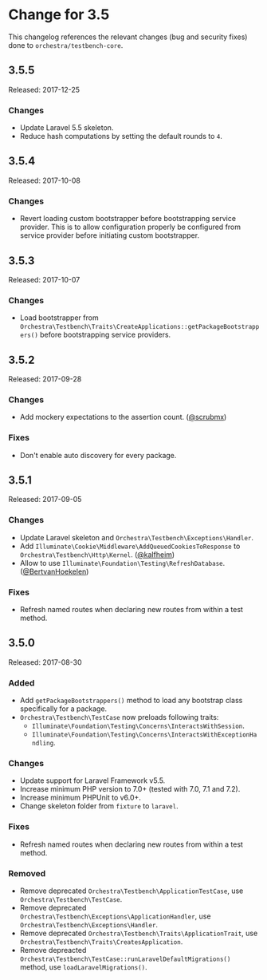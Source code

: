 # Change for 3.5

This changelog references the relevant changes (bug and security fixes) done to `orchestra/testbench-core`.

## 3.5.5

Released: 2017-12-25

### Changes

* Update Laravel 5.5 skeleton.
* Reduce hash computations by setting the default rounds to `4`.

## 3.5.4

Released: 2017-10-08

### Changes

* Revert loading custom bootstrapper before bootstrapping service provider. This is to allow configuration properly be configured from service provider before initiating custom bootstrapper.

## 3.5.3

Released: 2017-10-07

### Changes

* Load bootstrapper from `Orchestra\Testbench\Traits\CreateApplications::getPackageBootstrappers()` before bootstrapping service providers.

## 3.5.2

Released: 2017-09-28

### Changes

* Add mockery expectations to the assertion count. ([@scrubmx](https://github.com/scrubmx))

### Fixes

* Don't enable auto discovery for every package.

## 3.5.1

Released: 2017-09-05

### Changes

* Update Laravel skeleton and `Orchestra\Testbench\Exceptions\Handler`.
* Add `Illuminate\Cookie\Middleware\AddQueuedCookiesToResponse` to `Orchestra\Testbench\Http\Kernel`. ([@kalfheim](https://github.com/kalfheim))
* Allow to use `Illuminate\Foundation\Testing\RefreshDatabase`. ([@BertvanHoekelen](https://github.com/BertvanHoekelen))

### Fixes

* Refresh named routes when declaring new routes from within a test method.

## 3.5.0

Released: 2017-08-30

### Added

* Add `getPackageBootstrappers()` method to load any bootstrap class specifically for a package.
* `Orchestra\Testbench\TestCase` now preloads following traits:
    - `Illuminate\Foundation\Testing\Concerns\InteractsWithSession`.
    - `Illuminate\Foundation\Testing\Concerns\InteractsWithExceptionHandling`.

### Changes

* Update support for Laravel Framework v5.5.
* Increase minimum PHP version to 7.0+ (tested with 7.0, 7.1 and 7.2).
* Increase minimum PHPUnit to v6.0+.
* Change skeleton folder from `fixture` to `laravel`.

### Fixes

* Refresh named routes when declaring new routes from within a test method.

### Removed

* Remove deprecated `Orchestra\Testbench\ApplicationTestCase`, use `Orchestra\Testbench\TestCase`.
* Remove deprecated `Orchestra\Testbench\Exceptions\ApplicationHandler`, use `Orchestra\Testbench\Exceptions\Handler`.
* Remove deprecated `Orchestra\Testbench\Traits\ApplicationTrait`, use `Orchestra\Testbench\Traits\CreatesApplication`.
* Remove depreacted `Orchestra\Testbench\TestCase::runLaravelDefaultMigrations()` method, use `loadLaravelMigrations()`.
